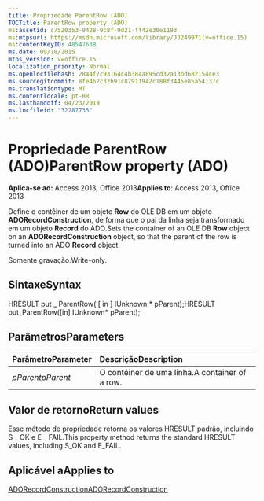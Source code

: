 ```yaml
---
title: Propriedade ParentRow (ADO)
TOCTitle: ParentRow property (ADO)
ms:assetid: c7520353-9428-9c8f-9d21-ff42e30e1193
ms:mtpsurl: https://msdn.microsoft.com/library/JJ249971(v=office.15)
ms:contentKeyID: 48547638
ms.date: 09/18/2015
mtps_version: v=office.15
localization_priority: Normal
ms.openlocfilehash: 2844f7c93164c4b384a895cd32a13bd682154ce3
ms.sourcegitcommit: 8fe462c32b91c87911942c188f3445e85a54137c
ms.translationtype: MT
ms.contentlocale: pt-BR
ms.lasthandoff: 04/23/2019
ms.locfileid: "32287735"
---
```

# <a name="parentrow-property-ado"></a><span data-ttu-id="9efec-102">Propriedade ParentRow (ADO)</span><span class="sxs-lookup"><span data-stu-id="9efec-102">ParentRow property (ADO)</span></span>

<span data-ttu-id="9efec-103">**Aplica-se ao:** Access 2013, Office 2013</span><span class="sxs-lookup"><span data-stu-id="9efec-103">**Applies to**: Access 2013, Office 2013</span></span>

<span data-ttu-id="9efec-104">Define o contêiner de um objeto **Row** do OLE DB em um objeto **ADORecordConstruction**, de forma que o pai da linha seja transformado em um objeto **Record** do ADO.</span><span class="sxs-lookup"><span data-stu-id="9efec-104">Sets the container of an OLE DB **Row** object on an **ADORecordConstruction** object, so that the parent of the row is turned into an ADO **Record** object.</span></span>

<span data-ttu-id="9efec-105">Somente gravação.</span><span class="sxs-lookup"><span data-stu-id="9efec-105">Write-only.</span></span>

## <a name="syntax"></a><span data-ttu-id="9efec-106">Sintaxe</span><span class="sxs-lookup"><span data-stu-id="9efec-106">Syntax</span></span>

<span data-ttu-id="9efec-107">HRESULT put \_ ParentRow( \[ in \] IUnknown \* pParent);</span><span class="sxs-lookup"><span data-stu-id="9efec-107">HRESULT put\_ParentRow(\[in\] IUnknown\* pParent);</span></span>

## <a name="parameters"></a><span data-ttu-id="9efec-108">Parâmetros</span><span class="sxs-lookup"><span data-stu-id="9efec-108">Parameters</span></span>

|<span data-ttu-id="9efec-109">Parâmetro</span><span class="sxs-lookup"><span data-stu-id="9efec-109">Parameter</span></span>|<span data-ttu-id="9efec-110">Descrição</span><span class="sxs-lookup"><span data-stu-id="9efec-110">Description</span></span>|
|:--------|:----------|
|<span data-ttu-id="9efec-111">*pParent*</span><span class="sxs-lookup"><span data-stu-id="9efec-111">*pParent*</span></span> |<span data-ttu-id="9efec-112">O contêiner de uma linha.</span><span class="sxs-lookup"><span data-stu-id="9efec-112">A container of a row.</span></span>|

## <a name="return-values"></a><span data-ttu-id="9efec-113">Valor de retorno</span><span class="sxs-lookup"><span data-stu-id="9efec-113">Return values</span></span>

<span data-ttu-id="9efec-114">Esse método de propriedade retorna os valores HRESULT padrão, incluindo S \_ OK e E \_ FAIL.</span><span class="sxs-lookup"><span data-stu-id="9efec-114">This property method returns the standard HRESULT values, including S\_OK and E\_FAIL.</span></span>

## <a name="applies-to"></a><span data-ttu-id="9efec-115">Aplicável a</span><span class="sxs-lookup"><span data-stu-id="9efec-115">Applies to</span></span>

[<span data-ttu-id="9efec-116">ADORecordConstruction</span><span class="sxs-lookup"><span data-stu-id="9efec-116">ADORecordConstruction</span></span>](adorecordconstruction-interface-ado.md)

